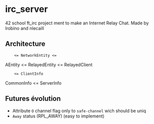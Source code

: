 # irc_server
42 school ft_irc project ment to make an Internet Relay Chat. Made by lrobino and nlecaill


## Architecture

        <= NetworkEntity <= 
AEntity 
        <= RelayedEntity
                      <= RelayedClient


        <= ClientInfo
CommonInfo
        <= ServerInfo

## Futures évolution

- Attribute `O` channel flag only to `safe-channel` wich should be uniq
- `Away` status (RPL_AWAY) (easy to implement)